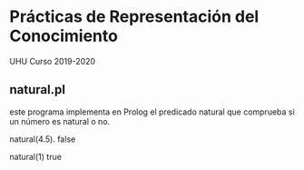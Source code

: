 # Prácticas de Representación del Conocimiento

UHU
Curso 2019-2020

## natural.pl
   este programa implementa en Prolog el predicado natural que comprueba si un número es natural o no.

   natural(4.5).
   false

   natural(1)
   true